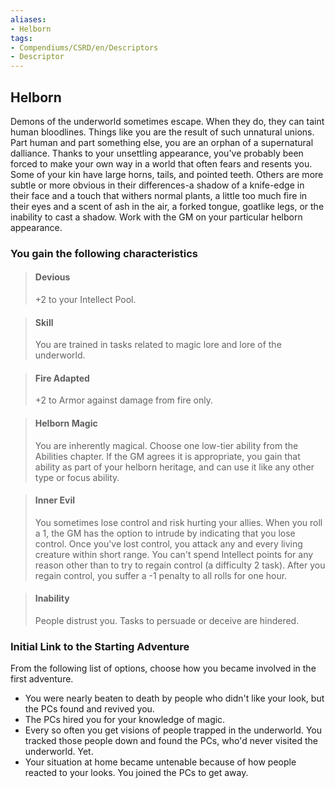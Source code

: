 ```yaml
---
aliases:
- Helborn
tags:
- Compendiums/CSRD/en/Descriptors
- Descriptor
---
```


## Helborn  
Demons of the underworld sometimes escape. When they do, they can taint human bloodlines. Things like you are the result of such unnatural unions. Part human and part something else, you are an orphan of a supernatural dalliance. Thanks to your unsettling appearance, you've probably been forced to make your own way in a world that often fears and resents you. Some of your kin have large horns, tails, and pointed teeth. Others are more subtle or more obvious in their differences-a shadow of a knife-edge in their face and a touch that withers normal plants, a little too much fire in their eyes and a scent of ash in the air, a forked tongue, goatlike legs, or the inability to cast a shadow. Work with the GM on your particular helborn appearance.
### You gain the following characteristics  
> #### Devious
> +2 to your Intellect Pool.  

> #### Skill
> You are trained in tasks related to magic lore and lore of the underworld.  

> #### Fire Adapted
> +2 to Armor against damage from fire only.  

> #### Helborn Magic
> You are inherently magical. Choose one low-tier ability from the Abilities chapter. If the GM agrees it is appropriate, you gain that ability as part of your helborn heritage, and can use it like any other type or focus ability.  

> #### Inner Evil
> You sometimes lose control and risk hurting your allies. When you roll a 1, the GM has the option to intrude by indicating that you lose control. Once you've lost control, you attack any and every living creature within short range. You can't spend Intellect points for any reason other than to try to regain control (a difficulty 2 task). After you regain control, you suffer a -1 penalty to all rolls for one hour.  

> #### Inability
> People distrust you. Tasks to persuade or deceive are hindered.  

### Initial Link to the Starting Adventure  
From the following list of options, choose how you became involved in the first adventure.  
- You were nearly beaten to death by people who didn't like your look, but the PCs found and revived you.  
- The PCs hired you for your knowledge of magic.  
- Every so often you get visions of people trapped in the underworld. You tracked those people down and found the PCs, who'd never visited the underworld. Yet.  
- Your situation at home became untenable because of how people reacted to your looks. You joined the PCs to get away.  
